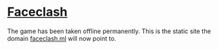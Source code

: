 # [Faceclash](https://faceclash.ml)
The game has been taken offline permanently. This is the static site the domain [faceclash.ml](https://faceclash.ml) will now point to.